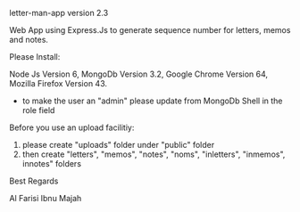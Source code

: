 letter-man-app version 2.3

Web App using Express.Js to generate sequence number for letters, memos and notes.

Please Install:

Node Js Version 6,
MongoDb Version 3.2,
Google Chrome Version 64,
Mozilla Firefox Version 43.

* to make the user an "admin" please update from MongoDb Shell in the role field

Before you use an upload facilitiy:
1. please create "uploads" folder under "public" folder
2. then create "letters", "memos", "notes", "noms", "inletters", "inmemos", innotes" folders

Best Regards

Al Farisi Ibnu Majah
